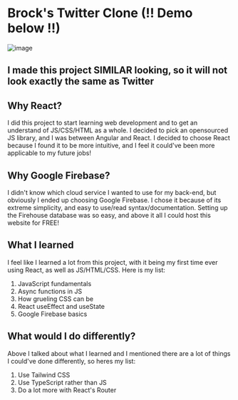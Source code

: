 # Brock's Twitter Clone (!! Demo below !!)

![image](https://user-images.githubusercontent.com/99462184/175136249-2b90bdd6-5789-41b8-9d45-572480323f9c.png)

## I made this project SIMILAR looking, so it will not look exactly the same as Twitter

## Why React?

I did this project to start learning web development and to get an understand of JS/CSS/HTML as a whole. I decided to pick an opensourced JS library, and I was between Angular and React. I decided to choose React because I found it to be more intuitive, and I feel it could've been more applicable to my future jobs!

## Why Google Firebase?

I didn't know which cloud service I wanted to use for my back-end, but obviously I ended up choosing Google Firebase. I chose it because of its extreme simplicity, and easy to use/read syntax/documentation. Setting up the Firehouse database was so easy, and above it all I could host this website for FREE!

## What I learned

I feel like I learned a lot from this project, with it being my first time ever using React, as well as JS/HTML/CSS. Here is my list:
1. JavaScript fundamentals
2. Async functions in JS
3. How grueling CSS can be
4. React useEffect and useState
5. Google Firebase basics

## What would I do differently?

Above I talked about what I learned and I mentioned there are a lot of things I could've done differently, so heres my list:
1. Use Tailwind CSS
2. Use TypeScript rather than JS
3. Do a lot more with React's Router
